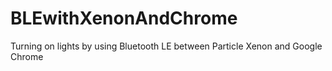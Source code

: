 # BLEwithXenonAndChrome
Turning on lights by using Bluetooth LE between Particle Xenon and Google Chrome
